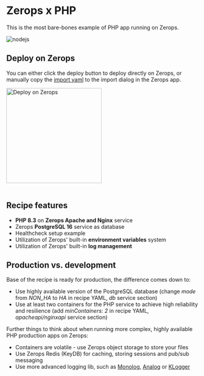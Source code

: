 # Zerops x PHP
This is the most bare-bones example of PHP app running on Zerops.

![nodejs](https://github.com/zeropsio/recipe-shared-assets/blob/main/cover-php.png)

## Deploy on Zerops
You can either click the deploy button to deploy directly on Zerops, or manually copy the [import yaml](https://github.com/zeropsio/recipe-php/blob/main/zerops-project-import.yml) to the import dialog in the Zerops app.

<a href="https://app.zerops.io/recipe/php">
    <img width="250" alt="Deploy on Zerops" src="https://github.com/zeropsio/recipe-shared-assets/blob/main/deploy-button.png">
</a>

<br/>
<br/>

## Recipe features
- **PHP 8.3** on **Zerops Apache and Nginx** service
- Zerops **PostgreSQL 16** service as database
- Healthcheck setup example
- Utilization of Zerops' built-in **environment variables** system
- Utilization of Zerops' built-in **log management**

## Production vs. development

Base of the recipe is ready for production, the difference comes down to:

- Use highly available version of the PostgreSQL database (change *mode* from *NON_HA* to *HA* in recipe YAML, *db* service section)
- Use at least two containers for the PHP service to achieve high reliability and resilience (add *minContainers: 2* in recipe YAML, *apacheapi/nginxapi* service section)

Further things to think about when running more complex, highly available PHP production apps on Zerops:

- Containers are volatile - use Zerops object storage to store your files
- Use Zerops Redis (KeyDB) for caching, storing sessions and pub/sub messaging
- Use more advanced logging lib, such as [Monolog](https://github.com/Seldaek/monolog), [Analog](https://github.com/jbroadway/analog) or [KLogger](https://github.com/katzgrau/KLogger)
